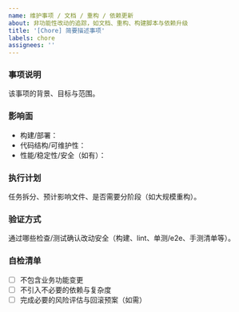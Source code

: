 ```yaml
---
name: 维护事项 / 文档 / 重构 / 依赖更新
about: 非功能性改动的追踪，如文档、重构、构建脚本与依赖升级
title: '[Chore] 简要描述事项'
labels: chore
assignees: ''
---
```


### 事项说明

该事项的背景、目标与范围。

### 影响面

- 构建/部署：
- 代码结构/可维护性：
- 性能/稳定性/安全（如有）：

### 执行计划

任务拆分、预计影响文件、是否需要分阶段（如大规模重构）。

### 验证方式

通过哪些检查/测试确认改动安全（构建、lint、单测/e2e、手测清单等）。

### 自检清单

- [ ] 不包含业务功能变更
- [ ] 不引入不必要的依赖与复杂度
- [ ] 完成必要的风险评估与回滚预案（如需）
